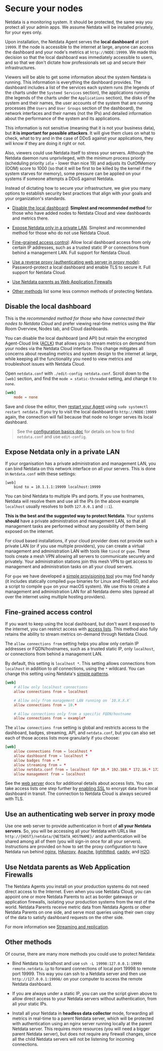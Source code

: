# Secure your nodes

Netdata is a monitoring system. It should be protected, the same way you protect all your admin apps. We assume Netdata 
will be installed privately, for your eyes only.

Upon installation, the Netdata Agent serves the **local dashboard** at port `19999`. If the node is accessible to the
internet at large, anyone can access the dashboard and your node's metrics at `http://NODE:19999`. We made this decision
so that the local dashboard was immediately accessible to users, and so that we don't dictate how professionals set up
and secure their infrastructures. 

Viewers will be able to get some information about the system Netdata is running. This information is everything the dashboard 
provides. The dashboard includes a list of the services each system runs (the legends of the charts under the `Systemd Services` 
section),  the applications running (the legends of the charts under the `Applications` section), the disks of the system and 
their names, the user accounts of the system that are running processes (the `Users` and `User Groups` section of the dashboard), 
the network interfaces and their names (not the IPs) and detailed information about the performance of the system and its applications.

This information is not sensitive (meaning that it is not your business data), but **it is important for possible attackers**. 
It will give them clues on what to check, what to try and in the case of DDoS against your applications, they will know if they 
are doing it right or not.

Also, viewers could use Netdata itself to stress your servers. Although the Netdata daemon runs unprivileged, with the minimum 
process priority (scheduling priority `idle` - lower than nice 19) and adjusts its OutOfMemory (OOM) score to 1000 (so that it 
will be first to be killed by the kernel if the system starves for memory), some pressure can be applied on your systems if 
someone attempts a DDoS against Netdata.

Instead of dictating how to secure your infrastructure, we give you many options to establish security best practices
that align with your goals and your organization's standards.

- [Disable the local dashboard](#disable-the-local-dashboard): **Simplest and recommended method** for those who have
  added nodes to Netdata Cloud and view dashboards and metrics there.

- [Expose Netdata only in a private LAN](#expose-netdata-only-in-a-private-lan). Simplest and recommended method for those who do not use Netdata Cloud.

- [Fine-grained access control](#fine-grained-access-control): Allow local dashboard access from
  only certain IP addresses, such as a trusted static IP or connections from behind a management LAN. Full support for Netdata Cloud.

- [Use a reverse proxy (authenticating web server in proxy mode)](#use-an-authenticating-web-server-in-proxy-mode): Password-protect 
  a local dashboard and enable TLS to secure it. Full support for Netdata Cloud.

- [Use Netdata parents as Web Application Firewalls](#use-netdata-parents-as-web-application-firewalls)

- [Other methods](#other-methods) list some less common methods of protecting Netdata.

## Disable the local dashboard

This is the _recommended method for those who have connected their nodes to Netdata Cloud_ and prefer viewing real-time
metrics using the War Room Overview, Nodes tab, and Cloud dashboards.

You can disable the local dashboard (and API) but retain the encrypted Agent-Cloud link 
([ACLK](https://github.com/netdata/netdata/blob/master/src/aclk/README.md)) that
allows you to stream metrics on demand from your nodes via the Netdata Cloud interface. This change mitigates all
concerns about revealing metrics and system design to the internet at large, while keeping all the functionality you
need to view metrics and troubleshoot issues with Netdata Cloud.

Open `netdata.conf` with `./edit-config netdata.conf`. Scroll down to the `[web]` section, and find the `mode =
static-threaded` setting, and change it to `none`.

```conf
[web]
    mode = none
```

Save and close the editor, then [restart your Agent](https://github.com/netdata/netdata/blob/master/docs/configure/start-stop-restart.md) 
using `sudo systemctl
restart netdata`. If you try to visit the local dashboard to `http://NODE:19999` again, the connection will fail because
that node no longer serves its local dashboard.

> See the [configuration basics doc](https://github.com/netdata/netdata/blob/master/docs/configure/nodes.md) for details on how to find 
`netdata.conf` and use
> `edit-config`.

## Expose Netdata only in a private LAN

If your organisation has a private administration and management LAN, you can bind Netdata on this network interface on all your servers. 
This is done in `Netdata.conf` with these settings:

```
[web]
	bind to = 10.1.1.1:19999 localhost:19999
```

You can bind Netdata to multiple IPs and ports. If you use hostnames, Netdata will resolve them and use all the IPs 
(in the above example `localhost` usually resolves to both `127.0.0.1` and `::1`).

**This is the best and the suggested way to protect Netdata**. Your systems **should** have a private administration and management 
LAN, so that all management tasks are performed without any possibility of them being exposed on the internet.

For cloud based installations, if your cloud provider does not provide such a private LAN (or if you use multiple providers), 
you can create a virtual management and administration LAN with tools like `tincd` or `gvpe`. These tools create a mesh VPN 
allowing all servers to communicate securely and privately. Your administration stations join this mesh VPN to get access to 
management and administration tasks on all your cloud servers.

For `gvpe` we have developed a [simple provisioning tool](https://github.com/netdata/netdata-demo-site/tree/master/gvpe) you 
may find handy (it includes statically compiled `gvpe` binaries for Linux and FreeBSD, and also a script to compile `gvpe` 
on your macOS system). We use this to create a management and administration LAN for all Netdata demo sites (spread all over 
the internet using multiple hosting providers).

## Fine-grained access control

If you want to keep using the local dashboard, but don't want it exposed to the internet, you can restrict access with
[access lists](https://github.com/netdata/netdata/blob/master/web/server/README.md#access-lists). This method also fully 
retains the ability to stream metrics
on-demand through Netdata Cloud.

The `allow connections from` setting helps you allow only certain IP addresses or FQDN/hostnames, such as a trusted
static IP, only `localhost`, or connections from behind a management LAN. 

By default, this setting is `localhost *`. This setting allows connections from `localhost` in addition to _all_
connections, using the `*` wildcard. You can change this setting using Netdata's [simple
patterns](https://github.com/netdata/netdata/blob/master/src/libnetdata/simple_pattern/README.md).

```conf
[web]
    # Allow only localhost connections
    allow connections from = localhost

    # Allow only from management LAN running on `10.X.X.X`
    allow connections from = 10.*

    # Allow connections only from a specific FQDN/hostname
    allow connections from = example*
```

The `allow connections from` setting is global and restricts access to the dashboard, badges, streaming, API, and
`netdata.conf`, but you can also set each of those access lists more granularly if you choose:

```conf
[web]
    allow connections from = localhost *
    allow dashboard from = localhost *
    allow badges from = *
    allow streaming from = *
    allow netdata.conf from = localhost fd* 10.* 192.168.* 172.16.* 172.17.* 172.18.* 172.19.* 172.20.* 172.21.* 172.22.* 172.23.* 172.24.* 172.25.* 172.26.* 172.27.* 172.28.* 172.29.* 172.30.* 172.31.*
    allow management from = localhost
```

See the [web server](https://github.com/netdata/netdata/blob/master/web/server/README.md#access-lists) docs for additional details
about access lists. You can take
access lists one step further by [enabling SSL](https://github.com/netdata/netdata/blob/master/web/server/README.md#enabling-tls-support) to encrypt data from local
dashboard in transit. The connection to Netdata Cloud is always secured with TLS.

## Use an authenticating web server in proxy mode

Use one web server to provide authentication in front of **all your Netdata servers**. So, you will be accessing all your Netdata with 
URLs like `http://{HOST}/netdata/{NETDATA_HOSTNAME}/` and authentication will be shared among all of them (you will sign-in once for all your servers). 
Instructions are provided on how to set the proxy configuration to have Netdata run behind 
[nginx](https://github.com/netdata/netdata/blob/master/docs/Running-behind-nginx.md), 
[HAproxy](https://github.com/netdata/netdata/blob/master/docs/Running-behind-haproxy.md), 
[Apache](https://github.com/netdata/netdata/blob/master/docs/Running-behind-apache.md), 
[lighthttpd](https://github.com/netdata/netdata/blob/master/docs/Running-behind-lighttpd.md), 
[caddy](https://github.com/netdata/netdata/blob/master/docs/Running-behind-caddy.md), and
[H2O](https://github.com/netdata/netdata/blob/master/docs/Running-behind-h2o.md).

## Use Netdata parents as Web Application Firewalls

The Netdata Agents you install on your production systems do not need direct access to the Internet. Even when you use 
Netdata Cloud, you can appoint one or more Netdata Parents to act as border gateways or application firewalls, isolating 
your production systems from the rest of the world. Netdata 
Parents receive metric data from Netdata Agents or other Netdata Parents on one side, and serve most queries using their own 
copy of the data to satisfy dashboard requests on the other side.

For more information see [Streaming and replication](https://github.com/netdata/netdata/blob/master/docs/metrics-storage-management/enable-streaming.md).

## Other methods

Of course, there are many more methods you could use to protect Netdata:

-   Bind Netdata to localhost and use `ssh -L 19998:127.0.0.1:19999 remote.netdata.ip` to forward connections of local port 19998 to remote port 19999. 
This way you can ssh to a Netdata server and then use `http://127.0.0.1:19998/` on your computer to access the remote Netdata dashboard.

-   If you are always under a static IP, you can use the script given above to allow direct access to your Netdata servers without authentication, 
from all your static IPs.

-   Install all your Netdata in **headless data collector** mode, forwarding all metrics in real-time to a parent
    Netdata server, which will be protected with authentication using an nginx server running locally at the parent
    Netdata server. This requires more resources (you will need a bigger parent Netdata server), but does not require
    any firewall changes, since all the child Netdata servers will not be listening for incoming connections.
